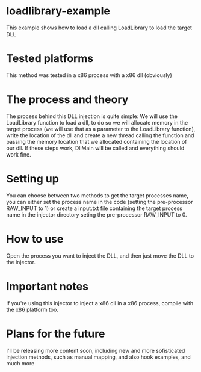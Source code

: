 # loadlibrary-example
This example shows how to load a dll calling LoadLibrary to load the target DLL

# Tested platforms
This method was tested in a x86 process with a x86 dll (obviously)

# The process and theory
The process behind this DLL injection is quite simple:
We will use the LoadLibrary function to load a dll, to do so we will allocate memory in the target process (we will use that as a parameter to the LoadLibrary function), write the location of the dll and create a new thread calling the function and passing the memory location that we allocated containing the location of our dll. If these steps work, DllMain will be called and everything should work fine.

# Setting up
You can choose between two methods to get the target processes name, you can either set the process name in the code (setting the pre-processor RAW_INPUT to 1) or create a input.txt file containing the target process name in the injector directory seting the pre-processor RAW_INPUT to 0.

# How to use
Open the process you want to inject the DLL, and then just move the DLL to the injector.

# Important notes

If you're using this injector to inject a x86 dll in a x86 process, compile with the x86 platform too.

# Plans for the future

I'll be releasing more content soon, including new and more sofisticated injection methods, such as manual mapping, and also hook examples, and much more
